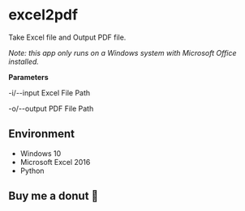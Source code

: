 # excel2pdf

Take Excel file and Output PDF file.


*Note: this app only runs on a Windows system with Microsoft Office installed.*



**Parameters**

-i/--input    Excel File Path

-o/--output   PDF File Path



## Environment
- Windows 10
- Microsoft Excel 2016
- Python

## Buy me a donut :doughnut:


